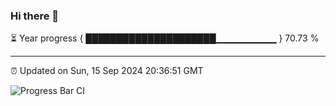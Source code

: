 ### Hi there 👋

⏳ Year progress { █████████████████████▁▁▁▁▁▁▁▁▁ } 70.73 %

---

⏰ Updated on Sun, 15 Sep 2024 20:36:51 GMT

![Progress Bar CI](https://github.com/IshwaranRudhara/GIT-ACTION/workflows/Progress%20Bar%20CI/badge.svg)
